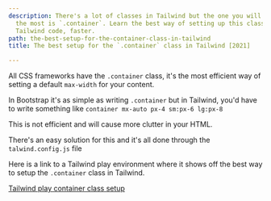 ```yaml
---
description: There's a lot of classes in Tailwind but the one you will be writing
  the most is `.container`. Learn the best way of setting up this class to write better
  Tailwind code, faster.
path: the-best-setup-for-the-container-class-in-tailwind
title: The best setup for the `.container` class in Tailwind [2021]

---
```

All CSS frameworks have the `.container` class, it's the most efficient way of setting a default `max-width` for your content.

In Bootstrap it's as simple as writing `.container` but in Tailwind, you'd have to write something like `container mx-auto px-4 sm:px-6 lg:px-8`

This is not efficient and will cause more clutter in your HTML.

There's an easy solution for this and it's all done through the `talwind.config.js` file

Here is a link to a Tailwind play environment where it shows off the best way to setup the `.container` class in Tailwind.

[Tailwind play container class setup](https://play.tailwindcss.com/613aNBVMzD?layout=horizontal&size=2220x720&file=config "Tailwind play container class setup example")